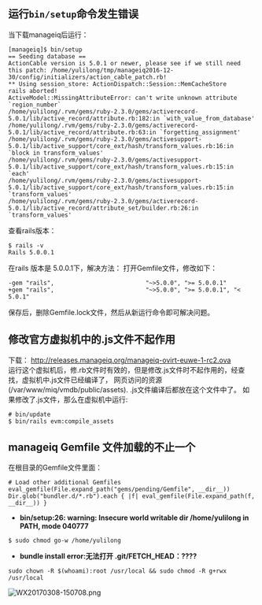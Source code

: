 ##  **运行`bin/setup`命令发生错误** 
当下载manageiq后运行：    
```
[manageiq]$ bin/setup 
== Seeding database ==
ActionCable version is 5.0.1 or newer, please see if we still need this patch: /home/yulilong/tmp/manageiq2016-12-30/config/initializers/action_cable_patch.rb!
** Using session_store: ActionDispatch::Session::MemCacheStore
rails aborted!
ActiveModel::MissingAttributeError: can't write unknown attribute `region_number`
/home/yulilong/.rvm/gems/ruby-2.3.0/gems/activerecord-5.0.1/lib/active_record/attribute.rb:182:in `with_value_from_database'
/home/yulilong/.rvm/gems/ruby-2.3.0/gems/activerecord-5.0.1/lib/active_record/attribute.rb:63:in `forgetting_assignment'
/home/yulilong/.rvm/gems/ruby-2.3.0/gems/activesupport-5.0.1/lib/active_support/core_ext/hash/transform_values.rb:16:in `block in transform_values'
/home/yulilong/.rvm/gems/ruby-2.3.0/gems/activesupport-5.0.1/lib/active_support/core_ext/hash/transform_values.rb:15:in `each'
/home/yulilong/.rvm/gems/ruby-2.3.0/gems/activesupport-5.0.1/lib/active_support/core_ext/hash/transform_values.rb:15:in `transform_values'
/home/yulilong/.rvm/gems/ruby-2.3.0/gems/activerecord-5.0.1/lib/active_record/attribute_set/builder.rb:26:in `transform_values'
```      
查看rails版本：   
```
$ rails -v
Rails 5.0.0.1
```    
在rails 版本是 5.0.0.1下，解决方法： 
打开Gemfile文件，修改如下：
```
-gem "rails",                          "~>5.0.0", ">= 5.0.0.1"
+gem "rails",                          "~>5.0.0", ">= 5.0.0.1", "< 5.0.1"
```    
保存后，删除Gemfile.lock文件，然后从新运行命令即可解决问题。    

## **修改官方虚拟机中的.js文件不起作用**       

下载： http://releases.manageiq.org/manageiq-ovirt-euwe-1-rc2.ova    
运行这个虚拟机后，修.rb文件时有效的，但是修改.js文件时不起作用的，经查找，虚拟机中.js文件已经编译了，
网页访问的资源(/var/www/miq/vmdb/public/assets). .js文件编译后都放在这个文件中了。
如果修改了.js文件，那么在虚拟机中运行:    
```
# bin/update
$ bin/rails evm:compile_assets
```      
## **manageiq Gemfile 文件加载的不止一个**        
在根目录的Gemfile文件里面：    
```
# Load other additional Gemfiles
eval_gemfile(File.expand_path("gems/pending/Gemfile", __dir__))
Dir.glob("bundler.d/*.rb").each { |f| eval_gemfile(File.expand_path(f, __dir__)) }
```

* **bin/setup:26: warning: Insecure world writable dir /home/yulilong in PATH, mode 040777**    

```
$ sudo chmod go-w /home/yulilong
```     

* **bundle install error:无法打开 .git/FETCH_HEAD：????**     

```
sudo chown -R $(whoami):root /usr/local && sudo chmod -R g+rwx /usr/local
```
![WX20170308-150708.png](https://bitbucket.org/repo/oE6yEX/images/203021941-WX20170308-150708.png)
